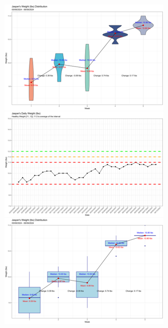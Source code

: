 ![image info](jasper_mean_weight_violin_weekly_time_series_2024_06_09.png)
![image info](jasper_weight_daily_time_series_2024_06_09.png)
![image info](jasper_mean_weight_weekly_time_series_2024_06_09.png)
